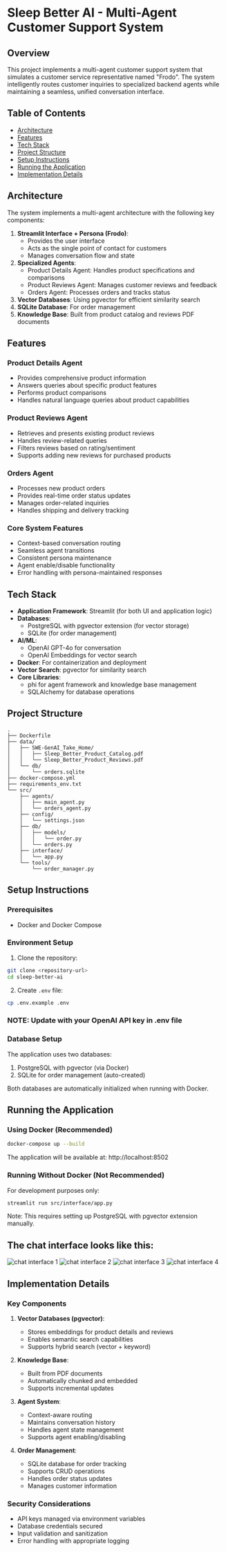 # Sleep Better AI - Multi-Agent Customer Support System

## Overview
This project implements a multi-agent customer support system that simulates a customer service representative named "Frodo". The system intelligently routes customer inquiries to specialized backend agents while maintaining a seamless, unified conversation interface.

## Table of Contents
- [Architecture](#architecture)
- [Features](#features)
- [Tech Stack](#tech-stack)
- [Project Structure](#project-structure)
- [Setup Instructions](#setup-instructions)
- [Running the Application](#running-the-application)
- [Implementation Details](#implementation-details)

## Architecture
The system implements a multi-agent architecture with the following key components:

1. **Streamlit Interface + Persona (Frodo)**: 
   - Provides the user interface
   - Acts as the single point of contact for customers
   - Manages conversation flow and state
2. **Specialized Agents**:
   - Product Details Agent: Handles product specifications and comparisons
   - Product Reviews Agent: Manages customer reviews and feedback
   - Orders Agent: Processes orders and tracks status
3. **Vector Databases**: Using pgvector for efficient similarity search
4. **SQLite Database**: For order management
5. **Knowledge Base**: Built from product catalog and reviews PDF documents

## Features

### Product Details Agent
- Provides comprehensive product information
- Answers queries about specific product features
- Performs product comparisons
- Handles natural language queries about product capabilities

### Product Reviews Agent
- Retrieves and presents existing product reviews
- Handles review-related queries
- Filters reviews based on rating/sentiment
- Supports adding new reviews for purchased products

### Orders Agent
- Processes new product orders
- Provides real-time order status updates
- Manages order-related inquiries
- Handles shipping and delivery tracking

### Core System Features
- Context-based conversation routing
- Seamless agent transitions
- Consistent persona maintenance
- Agent enable/disable functionality
- Error handling with persona-maintained responses

## Tech Stack
- **Application Framework**: Streamlit (for both UI and application logic)
- **Databases**: 
  - PostgreSQL with pgvector extension (for vector storage)
  - SQLite (for order management)
- **AI/ML**: 
  - OpenAI GPT-4o for conversation
  - OpenAI Embeddings for vector search
- **Docker**: For containerization and deployment
- **Vector Search**: pgvector for similarity search
- **Core Libraries**: 
  - phi for agent framework and knowledge base management
  - SQLAlchemy for database operations

## Project Structure
```
.
├── Dockerfile
├── data/
│   ├── SWE-GenAI_Take_Home/
│   │   ├── Sleep_Better_Product_Catalog.pdf
│   │   └── Sleep_Better_Product_Reviews.pdf
│   └── db/
│       └── orders.sqlite
├── docker-compose.yml
├── requirements_env.txt
└── src/
    ├── agents/
    │   ├── main_agent.py
    │   └── orders_agent.py
    ├── config/
    │   └── settings.json
    ├── db/
    │   ├── models/
    │   │   └── order.py
    │   └── orders.py
    ├── interface/
    │   └── app.py
    └── tools/
        └── order_manager.py
```

## Setup Instructions

### Prerequisites
- Docker and Docker Compose

### Environment Setup
1. Clone the repository:
```bash
git clone <repository-url>
cd sleep-better-ai
```

2. Create `.env` file:
```bash
cp .env.example .env
```

### NOTE: Update with your OpenAI API key in .env file


### Database Setup
The application uses two databases:
1. PostgreSQL with pgvector (via Docker)
2. SQLite for order management (auto-created)

Both databases are automatically initialized when running with Docker.

## Running the Application

### Using Docker (Recommended)
```bash
docker-compose up --build
```
The application will be available at: http://localhost:8502


### Running Without Docker (Not Recommended)
For development purposes only:
```bash
streamlit run src/interface/app.py
```
Note: This requires setting up PostgreSQL with pgvector extension manually.

## The chat interface looks like this:
![chat interface 1](images/img_1.png)
![chat interface 2](images/img_2.png)
![chat interface 3](images/img_3.png)
![chat interface 4](images/img_4.png)

## Implementation Details

### Key Components

1. **Vector Databases (pgvector)**:
   - Stores embeddings for product details and reviews
   - Enables semantic search capabilities
   - Supports hybrid search (vector + keyword)

2. **Knowledge Base**:
   - Built from PDF documents
   - Automatically chunked and embedded
   - Supports incremental updates

3. **Agent System**:
   - Context-aware routing
   - Maintains conversation history
   - Handles agent state management
   - Supports agent enabling/disabling

4. **Order Management**:
   - SQLite database for order tracking
   - Supports CRUD operations
   - Handles order status updates
   - Manages customer information

### Security Considerations
- API keys managed via environment variables
- Database credentials secured
- Input validation and sanitization
- Error handling with appropriate logging

